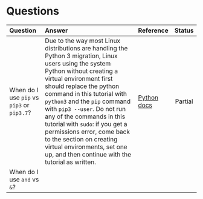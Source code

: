 # Questions

| Question | Answer | Reference | Status |
| :------- | :----- | :-------- | :----: |
| When do I use `pip` vs `pip3` or `pip3.7`? | Due to the way most Linux distributions are handling the Python 3 migration, Linux users using the system Python without creating a virtual environment first should replace the python command in this tutorial with `python3` and the `pip` command with `pip3 --user`. Do not run any of the commands in this tutorial with `sudo`: if you get a permissions error, come back to the section on creating virtual environments, set one up, and then continue with the tutorial as written. | [Python docs](https://packaging.python.org/tutorials/installing-packages/#id11) | Partial |
| When do I use `and` vs `&`? |
